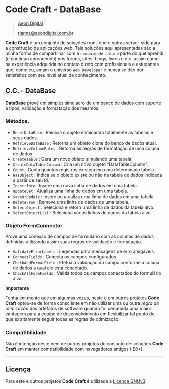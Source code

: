  Code Craft - DataBase
======================

> [Aeon Digital](http://www.aeondigital.com.br)
>
> rianna@aeondigital.com.br


**Code Craft** é um conjunto de soluções front-end e outras server-side para a construção de aplicações web.
Tais soluções aqui apresentadas são a minha forma de compartilhar com a `comunidade online` parte do que aprendi 
(e continuo aprendendo) nos foruns, sites, blogs, livros e etc. assim como na experiência adquirida no contato
direto com profissionais e estudantes que, como eu, amam o universo `Web Developer` e nunca se dão por satisfeitos 
com seu nível atual de conhecimento.


## C.C. - DataBase

**DataBase** provê um simples simulacro de um banco de dados com suporte a tipos, validação e formatação dos 
mesmos.



### Métodos.

* `ResetDataBase`               : Reinicia o objeto eliminando totalmente as tabelas e seus dados.
* `RetrieveDataBase`            : Retorna um objeto clone do banco de dados atual.
* `RetrieveColumnRules`         : Retorna as regras de formatação de uma coluna de dados.
* `CreateTable`                 : Gera um novo objeto simulando uma tabela.
* `CreateDataTableColumn`       : Cria um novo objeto "DataTableColumn".
* `Count`                       : Conta quantos registros existem em uma determinada tabela.
* `HasObject`                   : Indica se o objeto existe ou não na tabela de dados indicada a partir de seu Id.
* `InsertInto`                  : Insere uma nova linha de dados em uma tabela.
* `UpdateSet`                   : Atualiza uma linha de dados em uma tabela.
* `SaveOrUpdate`                : Insere ou atualiza uma linha de dados em uma tabela.
* `DeleteFrom`                  : Remove uma linha de dados de uma tabela.
* `SelectObject`                : Seleciona e retorn uma linha de dados da tabela alvo.
* `SelectObjectList`            : Seleciona várias linhas de dados da tabela alvo.



### Objeto FormConnector

Provê uma conexão de campos de formulário com as colunas de dados definidas utilizando assim
suas regras de validação e formatação.


* `ValidateErrorLabels`         : Legendas para mensagens de erro amigáveis.
* `ConnectFields`               : Conecta os campos configurados.
* `CheckAndFormatField`         : Efetua a validação do campo conforme a coluna de dados a qual ele está conectado.
* `CheckAllFormFields`          : Valida todos os campos conectados do formulário alvo.



**Importante**

Tenha em mente que em algumas vezes, neste e em outros projetos **Code Craft** optou-se de forma consciênte em 
não utilizar uma ou outra *regra de otimização* dos artefatos de software quando foi percebida uma maior vantagem para
a equipe de desenvolvimento em flexibilizar tal ponto do que extritamente seguir todas as regras de otimização.


### Compatibilidade

Não é intenção deste nem de outros projetos do conjunto de soluções **Code Craft** em manter 
compatibilidade com navegadores antigos (IE8<).


________________________________________________________________________________________________________________________



## Licença

Para este e outros projetos **Code Craft** é utilizada a [Licença GNUv3](LICENCE.md).
